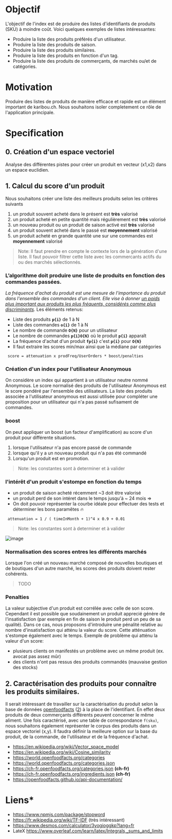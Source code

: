 # Objectif
L'objectif de l'index est de produire des listes d'identifiants de produits (SKU) à moindre coût. Voici quelques exemples de listes intéressantes:

* Produire la liste des produits préférés d'un utilisateur.
* Produire la liste des produits de saison.
* Produire la liste des produits similaires.
* Produire la liste des produits en fonction d'un tag.
* Produire la liste des produits de commerçants, de marchés ou/et de catégories.


# Motivation
Produire des listes de produits de manière efficace et rapide est un élément important de karibou.ch. Nous souhaitons isoler completement ce rôle de l'application principale. 

# Specification

## 0. Création d'un espace vectoriel
Analyse des différentes pistes pour créer un produit en vecteur (x1,x2) dans un espace euclidien.


## 1. Calcul du score d'un produit 
Nous souhaitons créer une liste des meilleurs produits selon les critères suivants
1. un produit souvent acheté dans le présent est **très** valorisé
1. un produit acheté en petite quantité mais régulièrement est **très** valorisé
2. un nouveau produit ou un produit de saison activé  est **très** valorisé
3. un produit souvent acheté dans le passé est **moyennement** valorisé
4. un produit acheté en grande quantité une sur une commandes est **moyennement** valorisé 

> Note: Il faut prendre en compte le contexte lors de la génération d'une liste. Il faut pouvoir filtrer cette liste avec les commercants actifs du ou des marchés sélectionnés. 

### L’algorithme doit produire une liste de produits en fonction des commandes passées.
_La fréquence d'achat du produit est une mesure de l'importance du produit dans l'ensemble des commandes d'un client. Elle vise à donner <u>un poids plus important aux produits les plus fréquents, considérés comme plus discriminants</u>_. Les éléments retenus: 

* Liste des produits **`p{i}`** de 1 à N
* Liste des commandes **`o{i}`** de 1 à N
* Le nombre de commande **`O{N}`**  pour un utilisateur 
* Le nombre de commandes **`p{i}O{N}`** où le produit **`p{i}`** apparaît
* La fréquence d'achat d'un produit **`fp{i}`** c'est **`p{i}`** pour **`O{N}`** 
* Il faut extraire les scores min/max ainsi que la médiane par catégories 

```
 score = attenuation x prodFreq/UserOrders * boost/penalties
```

### Création d'un index pour l'utilisateur Anonymous
On considère un index qui appartient à un utilisateur neutre nommé Anonymous. Le score normalisé des produits de l'utilisateur Anonymous est le score pondéré par l'ensemble des utilisateurs. La liste des produits associée a l'utilisateur anonymous est aussi utilisée pour compléter une proposition pour un utilisateur qui n'a pas passé sufisament de commandes.

### boost
On peut appliquer un boost (un facteur d'amplification) au score d'un produit pour différente situations. 
1. lorsque l'utilisateur n'a pas encore passé de commande
3. lorsque qu'il y a un nouveau produit qui n'a pas été commandé
4. Lorsqu'un produit est en promotion.

> Note: les constantes sont à determiner et à valider

### l'intérêt d'un produit s'estompe en fonction du temps
* un produit de saison acheté récemment ~3 doit être valorisé
* un produit perd de son intéret dans le temps jusqu'à ~ 24 mois => 
* On doit pouvoir représenter la courbe idéale pour effectuer des tests et déterminer les bons paramêtes :fire:
```
 attenuation = 1 / ( timeInMonth + 1)^4 x 0.9 + 0.01 
```
> Note: les constantes sont à determiner et à valider

![image](https://user-images.githubusercontent.com/1422935/162250655-47499e41-6bab-4140-bdd2-4102643e4609.png)

### Normalisation des scores entres les différents marchés
Lorsque l'on créé un nouveau marché composé de nouvelles boutiques et de boutiques d'un autre marché, les scores des produits doivent rester cohérents. 
> TODO


### Penalties
La valeur subjective d'un produit est corrélée avec celle de son score. Cependant il est possible que soudainement un produit apprecié génère de l'insatisfaction (par exemple en fin de saison le produit perd un peu de sa qualité). Dans ce cas, nous proposons d'introduire une pénalité relative au nombre d'insatisfaction qui atténu la valeur du score. Cette atténuation s'estompe également avec le temps. Exemple de problème qui atténu la valeur d'un score:
* plusieurs clients on manifestés un problème avec un même produit (ex. avocat pas assez mûr)
* des clients n'ont pas ressus des produits commandés (mauvaise gestion des stocks)

## 2. Caractérisation des produits pour connaître les produits similaires.
Il serait intéressant de travailler sur la caractérisation du produit selon la base de données [openfoodfacts](https://raw.githubusercontent.com/openfoodfacts/openfoodfacts-nodejs/develop/test/mockdata/categories.json) ([2](https://world.openfoodfacts.org/categories)) à la place de l'identifiant. En effet deux produits de deux commerçants différents peuvent concerner le même aliment. 
Une fois caractérisé, avec une table de correspondance `f(sku)`, nous souhaitons également représenter le corpus des produits dans un espace vectoriel (x,y). Il faudra définir la meilleure option sur la base du produit, de la commande, de l'utilisateur et de la fréquence d'achat. 

* https://en.wikipedia.org/wiki/Vector_space_model
* https://en.wikipedia.org/wiki/Cosine_similarity
* https://world.openfoodfacts.org/categories
* https://world.openfoodfacts.org/categories.json
* https://ch-fr.openfoodfacts.org/categories.json **(ch-fr)**
* https://ch-fr.openfoodfacts.org/ingredients.json **(ch-fr)**
* https://openfoodfacts.github.io/api-documentation/


# Liens* 
* https://www.npmjs.com/package/stopword
* https://fr.wikipedia.org/wiki/TF-IDF (très intéressant)
* https://www.desmos.com/calculator/3yogioggkp?lang=fr
* LateX https://www.overleaf.com/learn/latex/Integrals,_sums_and_limits
